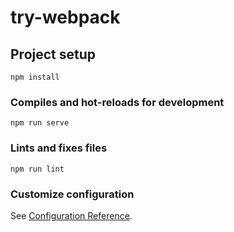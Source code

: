 # try-webpack

## Project setup
```
npm install
```

### Compiles and hot-reloads for development
```
npm run serve
```



### Lints and fixes files
```
npm run lint
```

### Customize configuration
See [Configuration Reference](https://cli.vuejs.org/config/).
